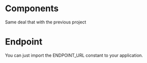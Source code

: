 # Components

Same deal that with the previous project

# Endpoint

You can just import the ENDPOINT_URL constant to your application.
